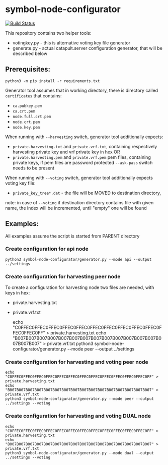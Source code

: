 # symbol-node-configurator

[![Build Status](https://travis-ci.com/nemtech/symbol-node-configurator.svg?branch=dev)](https://travis-ci.com/nemtech/symbol-node-configurator)

This repository contains two helper tools:
 * votingkey.py - this is alternative voting key file generator
 * generate.py - actual catapult.server configuration generator, that will be described below

## Prerequisites:

    python3 -m pip install -r requirements.txt

Generator tool assumes that in working directory, there is directory called `certificates`
that contains:
 * `ca.pubkey.pem`
 * `ca.crt.pem`
 * `node.full.crt.pem`
 * `node.crt.pem`
 * `node.key.pem`

When running with `--harvesting` switch, generator tool additionally expects:
 * `private.harvesting.txt` and `private.vrf.txt`, containing respectively harvesting private key and vrf private key in hex OR
 * `private.harvesting.pem` and `private.vrf.pem` pem files, containing private keys, if pem files are password protected
  `--ask-pass` switch needs to be present

When running with `--voting` switch, generator tool additionally expects voting key file:
 * `private_key_tree*.dat` - the file will be MOVED to destination directory,

 note: in case of `--voting` if destination directory contains file with given name, the index will be incremented, until "empty" one
 will be found

## Examples:

All examples assume the script is started from PARENT directory


### Create configuration for api node

    python3 symbol-node-configurator/generator.py --mode api --output ../settings

### Create configuration for harvesting peer node

To create a configuration for harvesting node two files are needed, with keys in hex:
 * private.harvesting.txt
 * private.vrf.txt

    echo "C0FFEC0FFEC0FFEC0FFEC0FFEC0FFEC0FFEC0FFEC0FFEC0FFEC0FFEC0FFEC0FF" > private.harvesting.txt
    echo "B007B007B007B007B007B007B007B007B007B007B007B007B007B007B007B007" > private.vrf.txt
    python3 symbol-node-configurator/generator.py --mode peer --output ../settings

### Create configuration for harvesting and voting peer node

    echo "C0FFEC0FFEC0FFEC0FFEC0FFEC0FFEC0FFEC0FFEC0FFEC0FFEC0FFEC0FFEC0FF" > private.harvesting.txt
    echo "B007B007B007B007B007B007B007B007B007B007B007B007B007B007B007B007" > private.vrf.txt
    python3 symbol-node-configurator/generator.py --mode peer --output ../settings --voting

### Create configuration for harvesting and voting DUAL node

    echo "C0FFEC0FFEC0FFEC0FFEC0FFEC0FFEC0FFEC0FFEC0FFEC0FFEC0FFEC0FFEC0FF" > private.harvesting.txt
    echo "B007B007B007B007B007B007B007B007B007B007B007B007B007B007B007B007" > private.vrf.txt
    python3 symbol-node-configurator/generator.py --mode dual --output ../settings --voting
